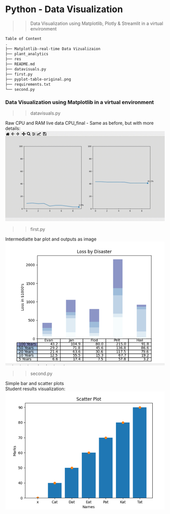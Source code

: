 # Python - Data Visualization

>> Data Visualization using Matplotlib, Plotly & Streamlit in a virtual environment

```
Table of Content
.
├── Matplotlib-real-time Data Vizualizaion
├── plant_analytics
├── res
├── README.md
├── datavisuals.py
├── first.py
├── pyplot-table-original.png
├── requirements.txt
└── second.py
```


### Data Visualization using Matplotlib in a virtual environment

>>datavisuals.py

Raw CPU and RAM live data
CPU_final - Same as before, but with more details:  
![cpu](res/cpu_v1.gif)  

>>first.py

Intermediatte bar plot and outputs as image <br>
![first](res/first.PNG)  

>>second.py

Simple bar and scatter plots <br>
Student results visualization:  
![second](res/second.PNG)  
